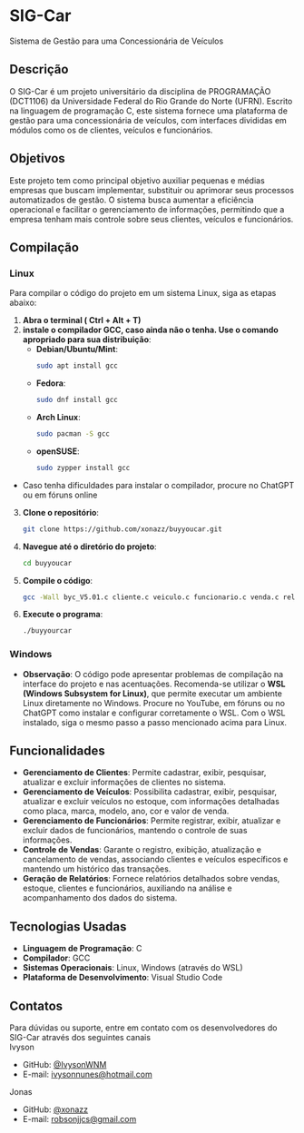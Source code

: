 # SIG-Car
Sistema de Gestão para uma Concessionária de Veículos

## Descrição
O SIG-Car é um projeto universitário da disciplina de PROGRAMAÇÃO (DCT1106) da Universidade Federal do Rio Grande do Norte (UFRN). Escrito na linguagem de programação C, este sistema fornece uma plataforma de gestão para uma concessionária de veículos, com interfaces divididas em módulos como os de clientes, veículos e funcionários.

## Objetivos
Este projeto tem como principal objetivo auxiliar pequenas e médias empresas que buscam implementar, substituir ou aprimorar seus processos automatizados de gestão. O sistema busca aumentar a eficiência operacional e facilitar o gerenciamento de informações, permitindo que a empresa tenham mais controle sobre seus clientes, veículos e funcionários.

## Compilação
 ### Linux
Para compilar o código do projeto em um sistema Linux, siga as etapas abaixo:
1. **Abra o terminal ( Ctrl + Alt + T)**
2. **instale o compilador GCC, caso ainda não o tenha. Use o comando apropriado para sua distribuição**:
   - **Debian/Ubuntu/Mint**:
     ```sh
     sudo apt install gcc
     ```
   - **Fedora**:
     ```sh
     sudo dnf install gcc
     ```
   - **Arch Linux**:
     ```sh
     sudo pacman -S gcc
     ```
   - **openSUSE**:
     ```sh
     sudo zypper install gcc
     ```
- Caso tenha dificuldades para instalar o compilador, procure no ChatGPT ou em fóruns online
  
3. **Clone o repositório**:
   ```sh
   git clone https://github.com/xonazz/buyyoucar.git
4. **Navegue até o diretório do projeto**:
   ```sh
   cd buyyoucar
5. **Compile o código**:
   ```sh
   gcc -Wall byc_V5.01.c cliente.c veiculo.c funcionario.c venda.c relatorio.c -o buyyourcar
6. **Execute o programa**:
   ```sh
   ./buyyourcar

 ### Windows
- **Observação**: O código pode apresentar problemas de compilação na interface do projeto e nas acentuações. Recomenda-se utilizar o **WSL (Windows Subsystem for Linux)**, que permite executar um ambiente Linux diretamente no Windows. Procure no YouTube, em fóruns ou no ChatGPT como instalar e configurar corretamente o WSL. Com o WSL instalado, siga o mesmo passo a passo mencionado acima para Linux.

## Funcionalidades
- **Gerenciamento de Clientes**: Permite cadastrar, exibir, pesquisar, atualizar e excluir informações de clientes no sistema.
- **Gerenciamento de Veículos**: Possibilita cadastrar, exibir, pesquisar, atualizar e excluir veículos no estoque, com informações detalhadas como placa, marca, modelo, ano, cor e valor de venda.
- **Gerenciamento de Funcionários**: Permite registrar, exibir, atualizar e excluir dados de funcionários, mantendo o controle de suas informações.
- **Controle de Vendas**: Garante o registro, exibição, atualização e cancelamento de vendas, associando clientes e veículos específicos e mantendo um histórico das transações.
- **Geração de Relatórios**: Fornece relatórios detalhados sobre vendas, estoque, clientes e funcionários, auxiliando na análise e acompanhamento dos dados do sistema.

## Tecnologias Usadas
- **Linguagem de Programação**: C
-  **Compilador**: GCC
- **Sistemas Operacionais**: Linux, Windows (através do WSL)
- **Plataforma de Desenvolvimento**: Visual Studio Code


## Contatos
Para dúvidas ou suporte, entre em contato com os desenvolvedores do SIG-Car através dos seguintes canais\
Ivyson
- GitHub: [@IvysonWNM](https://github.com/IvysonWNM)
- E-mail: [ivysonnunes@hotmail.com](mailto:ivysonnunes@hotmail.com)

Jonas
- GitHub: [@xonazz](https://github.com/xonazz)
- E-mail: [robsonjjcs@gmail.com](mailto:robsonjjcs@gmail.com)
